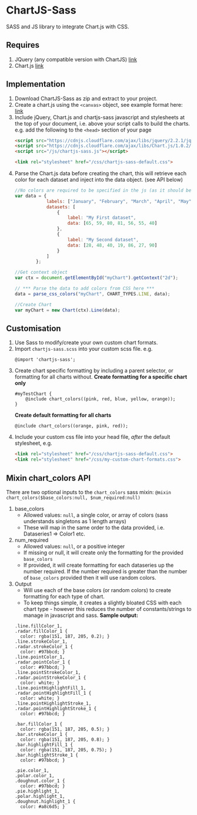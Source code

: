 # ChartJS-Sass
SASS and JS library to integrate Chart.js with CSS.

## Requires
1. JQuery (any compatible version with ChartJS) [link](http://jquery.com/)
2. Chart.js [link](http://www.chartjs.org/)

## Implementation
1. Download ChartJS-Sass as zip and extract to your project.
2. Create a chart.js using the `<canvas>` object, see example format here: [link](http://www.chartjs.org/docs/#line-chart-example-usage)
3. Include jQuery, Chart.js and chartjs-sass javascript and stylesheets at the top of your document, i.e. above your script calls to build the charts. 
e.g. add the following to the `<head>` section of your page
    ```html
    <script src="https://cdnjs.cloudflare.com/ajax/libs/jquery/2.2.1/jquery.min.js"></script>
    <script src="https://cdnjs.cloudflare.com/ajax/libs/Chart.js/1.0.2/Chart.min.js"></script>
    <script src="/js/chartjs-sass.js"></script>
    
    <link rel="stylesheet" href="/css/chartjs-sass-default.css">
    ```
3. Parse the Chart.js data before creating the chart, this will retrieve each color for each dataset and inject into the data object. (see API below)
    ```js
    //No colors are required to be specified in the js (as it should be!!)
    var data = {
                labels: ["January", "February", "March", "April", "May", "June", "July"],
                datasets: [
                    {
                        label: "My First dataset",
                        data: [65, 59, 80, 81, 56, 55, 40]
                    },
                    {
                        label: "My Second dataset",
                        data: [28, 48, 40, 19, 86, 27, 90]
                    }
                ]
            };
    
    //Get context object 
    var ctx = document.getElementById("myChart").getContext("2d");
    
    // *** Parse the data to add colors from CSS here ***
    data = parse_css_colors("myChart", CHART_TYPES.LINE, data); 
    
    //Create Chart
    var myChart = new Chart(ctx).Line(data);
    ```
    
## Customisation
1. Use Sass to modify/create your own custom chart formats.
2. Import `chartjs-sass.scss` into your custom scss file. e.g.
    ```
    @import 'chartjs-sass';
    ```
3. Create chart specific formatting by including a parent selector, or formatting for all charts without.
    **Create formatting for a specific chart only**
    ```
    #myTestChart {
        @include chart_colors((pink, red, blue, yellow, orange));
    }
    ```
    **Create default formatting for all charts**
    ```
    @include chart_colors((orange, pink, red));
    ```
4. Include your custom css file into your head file, *after* the default stylesheet, e.g.
   ```html
   <link rel="stylesheet" href="/css/chartjs-sass-default.css">
   <link rel="stylesheet" href="/css/my-custom-chart-formats.css">
   ```

## Mixin chart_colors API
There are two optional inputs to the `chart_colors` sass mixin:
    ```
    @mixin chart_colors($base_colors:null, $num_required:null)
    ```
1. base_colors
    * Allowed values: `null`, a single color, or array of colors (sass understands singletons as 1 length arrays)
    * These will map in the same order to the data provided, i.e. Dataseries1 => Color1 etc.
2. num_required
    * Allowed values: `null`, or a positive integer 
    * If missing or null, it will create only the formatting for the provided `base_colors`
    * If provided, it will create formatting for each dataseries up the number required. If the number required is greater than the number of `base_colors` provided then it will use random colors.
3. Output
    * Will use each of the base colors (or random colors) to create formatting for each type of chart.
    * To keep things simple, it creates a slightly bloated CSS with each chart type - however this reduces the number of constants/strings to manage in javascript and sass.
**Sample output:**
    ```
    .line.fillColor_1,
    .radar.fillColor_1 {
      color: rgba(151, 187, 205, 0.2); }
    .line.strokeColor_1,
    .radar.strokeColor_1 {
      color: #97bbcd; }
    .line.pointColor_1,
    .radar.pointColor_1 {
      color: #97bbcd; }
    .line.pointStrokeColor_1,
    .radar.pointStrokeColor_1 {
      color: white; }
    .line.pointHighlightFill_1,
    .radar.pointHighlightFill_1 {
      color: white; }
    .line.pointHighlightStroke_1,
    .radar.pointHighlightStroke_1 {
      color: #97bbcd; }
    
    .bar.fillColor_1 {
      color: rgba(151, 187, 205, 0.5); }
    .bar.strokeColor_1 {
      color: rgba(151, 187, 205, 0.8); }
    .bar.highlightFill_1 {
      color: rgba(151, 187, 205, 0.75); }
    .bar.highlightStroke_1 {
      color: #97bbcd; }
    
    .pie.color_1,
    .polar.color_1,
    .doughnut.color_1 {
      color: #97bbcd; }
    .pie.highlight_1,
    .polar.highlight_1,
    .doughnut.highlight_1 {
      color: #a8c6d5; }
    ```
 